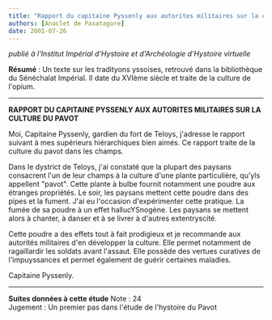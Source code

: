 ```yaml
---
title: "Rapport du capitaine Pyssenly aux autorites militaires sur la culture du pavot"
authors: [Anaclet de Paxatagore]
date: 2001-07-26
---
```


_publié à l'Institut Impérial d'Hystoire et d'Archéologie d'Hystoire virtuelle_


**Résumé** : Un texte sur les tradityons yssoises, retrouvé dans la bibliothèque du Sénéchalat Impérial. Il date du XVIème siècle et traite de la culture de l'opium.

---

**RAPPORT DU CAPITAINE PYSSENLY AUX AUTORITES MILITAIRES SUR LA CULTURE DU PAVOT**

Moi, Capitaine Pyssenly, gardien du fort de Teloys, j'adresse le rapport suivant à mes supérieurs hiérarchiques bien aimés. Ce rapport traite de la culture du pavot dans les champs.

Dans le dystrict de Teloys, j'ai constaté que la plupart des paysans consacrent l'un de leur champs à la culture d'une plante particulière, qu'yls appellent "pavot". Cette plante à bulbe fournit notamment une poudre aux étranges propriétés. Le soir, les paysans mettent cette poudre dans des pipes et la fument. J'ai eu l'occasion d'expérimenter cette pratique. La fumée de sa poudre à un effet hallucYSnogène. Les paysans se mettent alors à chanter, à danser et à se livrer à d'autres extentryscité.

Cette poudre a des effets tout à fait prodigieux et je recommande aux autorités militaires d'en développer la culture. Elle permet notamment de ragaillardir les soldats avant l'assaut. Elle possède des vertues curatives de l'impuyssances et permet également de guérir certaines maladies.

Capitaine Pyssenly.

---

**Suites données à cette étude**
Note : 24  
Jugement : Un premier pas dans l'étude de l'hystoire du Pavot 
